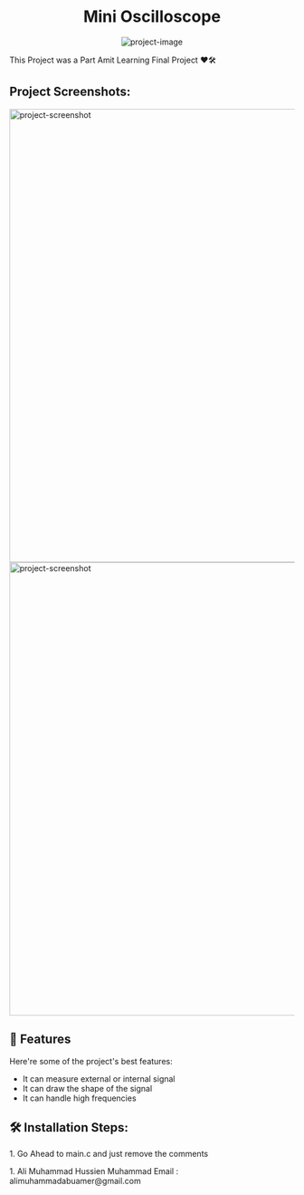 <h1 align="center" id="title">Mini Oscilloscope</h1>

<p align="center"><img src="https://socialify.git.ci/zzalimuhammad/PWMDrawer/image?description=1&amp;forks=1&amp;issues=1&amp;language=1&amp;name=1&amp;owner=1&amp;stargazers=1&amp;tab=readme-ov-file%3Flanguage%3D1&amp;theme=Dark" alt="project-image"></p>

<p id="description">This Project was a Part Amit Learning Final Project ❤️🛠️</p>

<h2>Project Screenshots:</h2>

<img src="https://i.postimg.cc/zGTN64Yb/Screenshot-2023-12-21-212129.png" alt="project-screenshot" width="800" height="800/">

<img src="https://i.postimg.cc/3RRP8cVZ/Screenshot-2023-12-21-211202.png" alt="project-screenshot" width="1100" height="800/">

  
  
<h2>🧐 Features</h2>

Here're some of the project's best features:

*   It can measure external or internal signal
*   It can draw the shape of the signal
*   It can handle high frequencies

<h2>🛠️ Installation Steps:</h2>

<p>1. Go Ahead to main.c and just remove the comments</p>

<p>1.
Ali Muhammad Hussien Muhammad 
  Email : alimuhammadabuamer@gmail.com
</p>
